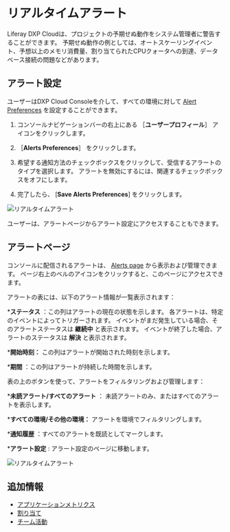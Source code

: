 # リアルタイムアラート

Liferay DXP Cloudは、プロジェクトの予期せぬ動作をシステム管理者に警告することができます。 予期せぬ動作の例としては、オートスケーリングイベント、予想以上のメモリ消費量、割り当てられたCPUクォータへの到達、データベース接続の問題などがあります。

<a name="alert-preferences" />

## アラート設定

ユーザーはDXP Cloud Consoleを介して、すべての環境に対して [Alert Preferences](https://console.liferay.cloud/account/alerts-preferences) を設定することができます。

1. コンソールナビゲーションバーの右上にある ［**ユーザープロフィール**］ アイコンをクリックします。

1. ［**Alerts Preferences**］ をクリックします。

1. 希望する通知方法のチェックボックスをクリックして、受信するアラートのタイプを選択します。 アラートを無効にするには、関連するチェックボックスをオフにします。

1. 完了したら、 [**Save Alerts Preferences**] をクリックします。

![リアルタイムアラート](./real-time-alerts/images/01.png)

ユーザーは、アラートページからアラート設定にアクセスすることもできます。

<a name="alerts-page" />

## アラートページ

コンソールに配信されるアラートは、 [Alerts page](https://console.liferay.cloud/alerts) から表示および管理できます。 ページ右上のベルのアイコンをクリックすると、このページにアクセスできます。

アラートの表には、以下のアラート情報が一覧表示されます：

***ステータス** ：この列はアラートの現在の状態を示します。 各アラートは、特定のイベントによってトリガーされます。 イベントがまだ発生している場合、そのアラートステータスは **継続中** と表示されます。 イベントが終了した場合、アラートのステータスは **解決** と表示されます。

***開始時刻：** この列はアラートが開始された時刻を示します。

***期間** ：この列はアラートが持続した時間を示します。

表の上のボタンを使って、アラートをフィルタリングおよび管理します：

***未読アラート/すべてのアラート** ： 未読アラートのみ、またはすべてのアラートを表示します。

***すべての環境/その他の環境：** アラートを環境でフィルタリングします。

***通知履歴** ：すべてのアラートを既読としてマークします。

***アラート設定** : アラート設定のページに移動します。

![リアルタイムアラート](./real-time-alerts/images/02.png)

<a name="additional-information" />

## 追加情報

* [アプリケーションメトリクス](./application-metrics.md)
* [割り当て](./quotas.md)
* [チーム活動](./team-activities.md)
